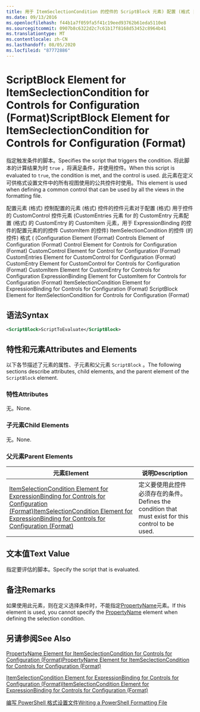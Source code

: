 ```yaml
---
title: 用于 ItemSeclectionCondition 的控件的 ScriptBlock 元素) 配置 (格式 |Microsoft Docs
ms.date: 09/13/2016
ms.openlocfilehash: f44b1a7f059fa5f41c19eed93762b61eda5110e8
ms.sourcegitcommit: 0907b8c6322d2c7c61b17f8168d53452c8964b41
ms.translationtype: MT
ms.contentlocale: zh-CN
ms.lasthandoff: 08/05/2020
ms.locfileid: "87772886"
---
```

# <a name="scriptblock-element-for-itemseclectioncondition-for-controls-for-configuration-format"></a><span data-ttu-id="f7ade-102">ScriptBlock Element for ItemSeclectionCondition for Controls for Configuration (Format)</span><span class="sxs-lookup"><span data-stu-id="f7ade-102">ScriptBlock Element for ItemSeclectionCondition for Controls for Configuration (Format)</span></span>

<span data-ttu-id="f7ade-103">指定触发条件的脚本。</span><span class="sxs-lookup"><span data-stu-id="f7ade-103">Specifies the script that triggers the condition.</span></span> <span data-ttu-id="f7ade-104">将此脚本的计算结果为时 `true` ，将满足条件，并使用控件。</span><span class="sxs-lookup"><span data-stu-id="f7ade-104">When this script is evaluated to `true`, the condition is met, and the control is used.</span></span> <span data-ttu-id="f7ade-105">此元素在定义可供格式设置文件中的所有视图使用的公共控件时使用。</span><span class="sxs-lookup"><span data-stu-id="f7ade-105">This element is used when defining a common control that can be used by all the views in the formatting file.</span></span>

<span data-ttu-id="f7ade-106">配置元素 (格式) 控制配置的元素 (格式) 控件的控件元素对于配置 (格式) 用于控件的 CustomControl 控件元素 (CustomEntries 元素 for 的 CustomEntry 元素配置 (格式) 的 CustomEntry 的 CustomItem 元素，用于 ExpressionBinding 的控件的配置元素的的控件 CustomItem 的控件) ItemSelectionCondition 的控件 (的控件) 格式 ( (</span><span class="sxs-lookup"><span data-stu-id="f7ade-106">Configuration Element (Format) Controls Element of Configuration (Format) Control Element for Controls for Configuration (Format) CustomControl Element for Control for Configuration (Format) CustomEntries Element for CustomControl for Configuration (Format) CustomEntry Element for CustomControl for Controls for Configuration (Format) CustomItem Element for CustomEntry for Controls for Configuration ExpressionBinding Element for CustomItem for Controls for Configuration (Format) ItemSelectionCondition Element for ExpressionBinding for Controls for Configuration (Format) ScriptBlock Element for ItemSelectionCondition for Controls for Configuration (Format)</span></span>

## <a name="syntax"></a><span data-ttu-id="f7ade-107">语法</span><span class="sxs-lookup"><span data-stu-id="f7ade-107">Syntax</span></span>

```xml
<ScriptBlock>ScriptToEvaluate</ScriptBlock>
```

## <a name="attributes-and-elements"></a><span data-ttu-id="f7ade-108">特性和元素</span><span class="sxs-lookup"><span data-stu-id="f7ade-108">Attributes and Elements</span></span>

<span data-ttu-id="f7ade-109">以下各节描述了元素的属性、子元素和父元素 `ScriptBlock` 。</span><span class="sxs-lookup"><span data-stu-id="f7ade-109">The following sections describe attributes, child elements, and the parent element of the `ScriptBlock` element.</span></span>

### <a name="attributes"></a><span data-ttu-id="f7ade-110">特性</span><span class="sxs-lookup"><span data-stu-id="f7ade-110">Attributes</span></span>

<span data-ttu-id="f7ade-111">无。</span><span class="sxs-lookup"><span data-stu-id="f7ade-111">None.</span></span>

### <a name="child-elements"></a><span data-ttu-id="f7ade-112">子元素</span><span class="sxs-lookup"><span data-stu-id="f7ade-112">Child Elements</span></span>

<span data-ttu-id="f7ade-113">无。</span><span class="sxs-lookup"><span data-stu-id="f7ade-113">None.</span></span>

### <a name="parent-elements"></a><span data-ttu-id="f7ade-114">父元素</span><span class="sxs-lookup"><span data-stu-id="f7ade-114">Parent Elements</span></span>

|<span data-ttu-id="f7ade-115">元素</span><span class="sxs-lookup"><span data-stu-id="f7ade-115">Element</span></span>|<span data-ttu-id="f7ade-116">说明</span><span class="sxs-lookup"><span data-stu-id="f7ade-116">Description</span></span>|
|-------------|-----------------|
|[<span data-ttu-id="f7ade-117">ItemSelectionCondition Element for ExpressionBinding for Controls for Configuration (Format)</span><span class="sxs-lookup"><span data-stu-id="f7ade-117">ItemSelectionCondition Element for ExpressionBinding for Controls for Configuration (Format)</span></span>](./itemselectioncondition-element-for-expressionbinding-for-controls-for-configuration-format.md)|<span data-ttu-id="f7ade-118">定义要使用此控件必须存在的条件。</span><span class="sxs-lookup"><span data-stu-id="f7ade-118">Defines the condition that must exist for this control to be used.</span></span>|

## <a name="text-value"></a><span data-ttu-id="f7ade-119">文本值</span><span class="sxs-lookup"><span data-stu-id="f7ade-119">Text Value</span></span>

<span data-ttu-id="f7ade-120">指定要评估的脚本。</span><span class="sxs-lookup"><span data-stu-id="f7ade-120">Specify the script that is evaluated.</span></span>

## <a name="remarks"></a><span data-ttu-id="f7ade-121">备注</span><span class="sxs-lookup"><span data-stu-id="f7ade-121">Remarks</span></span>

<span data-ttu-id="f7ade-122">如果使用此元素，则在定义选择条件时，不能指定[PropertyName](./propertyname-element-for-itemseclectioncondition-for-controls-for-configuration-format.md)元素。</span><span class="sxs-lookup"><span data-stu-id="f7ade-122">If this element is used, you cannot specify the [PropertyName](./propertyname-element-for-itemseclectioncondition-for-controls-for-configuration-format.md) element when defining the selection condition.</span></span>

## <a name="see-also"></a><span data-ttu-id="f7ade-123">另请参阅</span><span class="sxs-lookup"><span data-stu-id="f7ade-123">See Also</span></span>

[<span data-ttu-id="f7ade-124">PropertyName Element for ItemSeclectionCondition for Controls for Configuration (Format)</span><span class="sxs-lookup"><span data-stu-id="f7ade-124">PropertyName Element for ItemSeclectionCondition for Controls for Configuration (Format)</span></span>](./propertyname-element-for-itemseclectioncondition-for-controls-for-configuration-format.md)

[<span data-ttu-id="f7ade-125">ItemSelectionCondition Element for ExpressionBinding for Controls for Configuration (Format)</span><span class="sxs-lookup"><span data-stu-id="f7ade-125">ItemSelectionCondition Element for ExpressionBinding for Controls for Configuration (Format)</span></span>](./itemselectioncondition-element-for-expressionbinding-for-controls-for-configuration-format.md)

[<span data-ttu-id="f7ade-126">编写 PowerShell 格式设置文件</span><span class="sxs-lookup"><span data-stu-id="f7ade-126">Writing a PowerShell Formatting File</span></span>](./writing-a-powershell-formatting-file.md)
